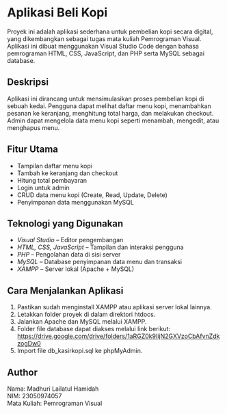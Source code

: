 # Aplikasi Beli Kopi

Proyek ini adalah aplikasi sederhana untuk pembelian kopi secara digital, yang dikembangkan sebagai tugas mata kuliah Pemrograman Visual. Aplikasi ini dibuat menggunakan Visual Studio Code dengan bahasa pemrograman HTML, CSS, JavaScript, dan PHP serta MySQL sebagai database.

## Deskripsi

Aplikasi ini dirancang untuk mensimulasikan proses pembelian kopi di sebuah kedai. Pengguna dapat melihat daftar menu kopi, menambahkan pesanan ke keranjang, menghitung total harga, dan melakukan checkout. Admin dapat mengelola data menu kopi seperti menambah, mengedit, atau menghapus menu.

## Fitur Utama

- Tampilan daftar menu kopi
- Tambah ke keranjang dan checkout
- Hitung total pembayaran
- Login untuk admin
- CRUD data menu kopi (Create, Read, Update, Delete)
- Penyimpanan data menggunakan MySQL

## Teknologi yang Digunakan

- *Visual Studio* – Editor pengembangan
- *HTML, CSS, JavaScript* – Tampilan dan interaksi pengguna
- *PHP* – Pengolahan data di sisi server
- *MySQL* – Database penyimpanan data menu dan transaksi
- *XAMPP* – Server lokal (Apache + MySQL)

## Cara Menjalankan Aplikasi

1. Pastikan sudah menginstall XAMPP atau aplikasi server lokal lainnya.
2. Letakkan folder proyek di dalam direktori htdocs.
3. Jalankan Apache dan MySQL melalui XAMPP.
4. Folder file database dapat diakses melalui link berikut:
   https://drive.google.com/drive/folders/1aRGZ0k9IijN2GXVzoCbAfvnZdkzogDw0
6. Import file db_kasirkopi.sql ke phpMyAdmin.
   

## Author

Nama: Madhuri Lailatul Hamidah  
NIM: 23050974057  
Mata Kuliah: Pemrograman Visual
